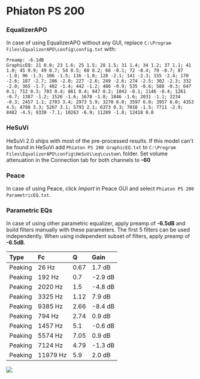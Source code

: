 # Phiaton PS 200

### EqualizerAPO
In case of using EqualizerAPO without any GUI, replace `C:\Program Files\EqualizerAPO\config\config.txt`
with:
```
Preamp: -6.1dB
GraphicEQ: 21 0.0; 23 1.6; 25 1.5; 28 1.5; 31 1.4; 34 1.2; 37 1.1; 41 1.0; 45 0.9; 49 0.7; 54 0.5; 60 0.2; 66 -0.1; 72 -0.4; 79 -0.7; 87 -1.0; 96 -1.3; 106 -1.5; 116 -1.8; 128 -2.1; 141 -2.3; 155 -2.4; 170 -2.6; 187 -2.7; 206 -2.8; 227 -2.6; 249 -2.6; 274 -2.5; 302 -2.3; 332 -2.0; 365 -1.7; 402 -1.4; 442 -1.2; 486 -0.9; 535 -0.6; 588 -0.3; 647 0.1; 712 0.3; 783 0.4; 861 0.4; 947 0.2; 1042 -0.1; 1146 -0.4; 1261 -0.7; 1387 -1.2; 1526 -1.6; 1678 -1.8; 1846 -1.6; 2031 -1.1; 2234 -0.3; 2457 1.1; 2703 3.4; 2973 5.9; 3270 6.0; 3597 6.0; 3957 6.0; 4353 4.5; 4788 3.3; 5267 3.1; 5793 2.1; 6373 0.3; 7010 -1.5; 7711 -2.9; 8482 -4.5; 9330 -7.1; 10263 -6.9; 11289 -1.0; 12418 0.0
```

### HeSuVi
HeSuVi 2.0 ships with most of the pre-processed results. If this model can't be found in HeSuVi add
`Phiaton PS 200 GraphicEQ.txt` to `C:\Program Files\EqualizerAPO\config\HeSuVi\eq\custom\` folder.
Set volume attenuation in the Connection tab for both channels to **-60**

### Peace
In case of using Peace, click *Import* in Peace GUI and select `Phiaton PS 200 ParametricEQ.txt`.

### Parametric EQs
In case of using other parametric equalizer, apply preamp of **-6.5dB** and build filters manually
with these parameters. The first 5 filters can be used independently.
When using independent subset of filters, apply preamp of **-6.5dB**.

| Type    | Fc       |    Q | Gain    |
|:--------|:---------|:-----|:--------|
| Peaking | 26 Hz    | 0.67 | 1.7 dB  |
| Peaking | 192 Hz   | 0.7  | -2.9 dB |
| Peaking | 2020 Hz  | 1.5  | -4.8 dB |
| Peaking | 3325 Hz  | 1.12 | 7.9 dB  |
| Peaking | 9385 Hz  | 2.66 | -8.4 dB |
| Peaking | 794 Hz   | 2.74 | 0.9 dB  |
| Peaking | 1457 Hz  | 5.1  | -0.6 dB |
| Peaking | 5574 Hz  | 7.05 | 0.9 dB  |
| Peaking | 7124 Hz  | 4.79 | -1.3 dB |
| Peaking | 11979 Hz | 5.9  | 2.0 dB  |

![](https://raw.githubusercontent.com/jaakkopasanen/AutoEq/master/results/headphonecom/sbaf-serious/Phiaton%20PS%20200/Phiaton%20PS%20200.png)